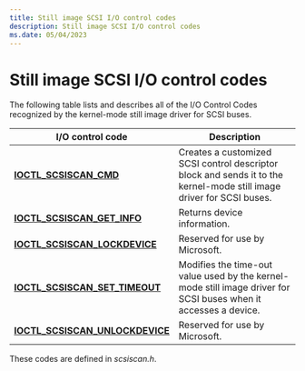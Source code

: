 ```yaml
---
title: Still image SCSI I/O control codes
description: Still image SCSI I/O control codes
ms.date: 05/04/2023
---
```


# Still image SCSI I/O control codes

The following table lists and describes all of the I/O Control Codes recognized by the kernel-mode still image driver for SCSI buses.

| I/O control code | Description |
|--|--|
| [**IOCTL_SCSISCAN_CMD**](/windows-hardware/drivers/ddi/scsiscan/ni-scsiscan-ioctl_scsiscan_cmd) | Creates a customized SCSI control descriptor block and sends it to the kernel-mode still image driver for SCSI buses. |
| [**IOCTL_SCSISCAN_GET_INFO**](/windows-hardware/drivers/ddi/scsiscan/ni-scsiscan-ioctl_scsiscan_get_info) | Returns device information. |
| [**IOCTL_SCSISCAN_LOCKDEVICE**](/windows-hardware/drivers/ddi/scsiscan/ni-scsiscan-ioctl_scsiscan_lockdevice) | Reserved for use by Microsoft. |
| [**IOCTL_SCSISCAN_SET_TIMEOUT**](/windows-hardware/drivers/ddi/scsiscan/ni-scsiscan-ioctl_scsiscan_set_timeout) | Modifies the time-out value used by the kernel-mode still image driver for SCSI buses when it accesses a device. |
| [**IOCTL_SCSISCAN_UNLOCKDEVICE**](/windows-hardware/drivers/ddi/scsiscan/ni-scsiscan-ioctl_scsiscan_unlockdevice) | Reserved for use by Microsoft. |

These codes are defined in *scsiscan.h*.
